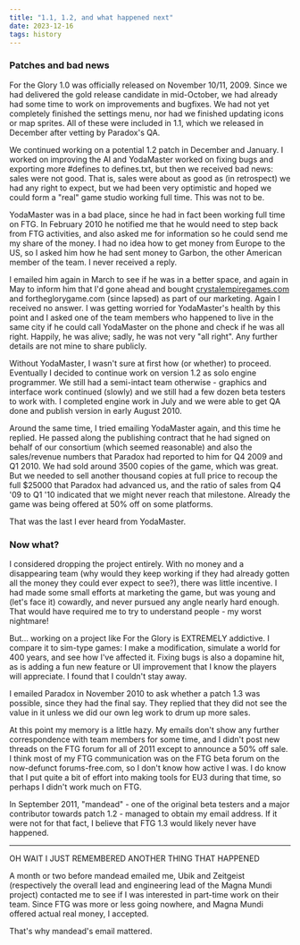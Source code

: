 ```yaml
---
title: "1.1, 1.2, and what happened next"
date: 2023-12-16
tags: history
---
```


### Patches and bad news
For the Glory 1.0 was officially released on November 10/11, 2009. Since we had delivered the gold release candidate in mid-October, we had already had some time to work on improvements and bugfixes. We had not yet completely finished the settings menu, nor had we finished updating icons or map sprites. All of these were included in 1.1, which we released in December after vetting by Paradox's QA.

We continued working on a potential 1.2 patch in December and January. I worked on improving the AI and YodaMaster worked on fixing bugs and exporting more \#defines to defines.txt, but then we received bad news: sales were not good. That is, sales were about as good as (in retrospect) we had any right to expect, but we had been very optimistic and hoped we could form a "real" game studio working full time. This was not to be. 

YodaMaster was in a bad place, since he had in fact been working full time on FTG. In February 2010 he notified me that he would need to step back from FTG activities, and also asked me for information so he could send me my share of the money. I had no idea how to get money from Europe to the US, so I asked him how he had sent money to Garbon, the other American member of the team. I never received a reply.

I emailed him again in March to see if he was in a better space, and again in May to inform him that I'd gone ahead and bought [crystalempiregames.com](http://crystalempiregames.com) and fortheglorygame.com (since lapsed) as part of our marketing. Again I received no answer. I was getting worried for YodaMaster's health by this point and I asked one of the team members who happened to live in the same city if he could call YodaMaster on the phone and check if he was all right. Happily, he was alive; sadly, he was not very "all right". Any further details are not mine to share publicly.

Without YodaMaster, I wasn't sure at first how (or whether) to proceed. Eventually I decided to continue work on version 1.2 as solo engine programmer. We still had a semi-intact team otherwise - graphics and interface work continued (slowly) and we still had a few dozen beta testers to work with. I completed engine work in July and we were able to get QA done and publish version in early August 2010.

Around the same time, I tried emailing YodaMaster again, and this time he replied. He passed along the publishing contract that he had signed on behalf of our consortium (which seemed reasonable) and also the sales/revenue numbers that Paradox had reported to him for Q4 2009 and Q1 2010. We had sold around 3500 copies of the game, which was great. But we needed to sell another thousand copies at full price to recoup the full $25000 that Paradox had advanced us, and the ratio of sales from Q4 '09 to Q1 '10 indicated that we might never reach that milestone. Already the game was being offered at 50% off on some platforms. 

That was the last I ever heard from YodaMaster.

### Now what?
I considered dropping the project entirely. With no money and a disappearing team (why would they keep working if they had already gotten all the money they could ever expect to see?), there was little incentive. I had made some small efforts at marketing the game, but was young and (let's face it) cowardly, and never pursued any angle nearly hard enough. That would have required me to try to understand people - my worst nightmare!

But... working on a project like For the Glory is EXTREMELY addictive. I compare it to sim-type games: I make a modification, simulate a world for 400 years, and see how I've affected it. Fixing bugs is also a dopamine hit, as is adding a fun new feature or UI improvement that I know the players will appreciate. I found that I couldn't stay away.

I emailed Paradox in November 2010 to ask whether a patch 1.3 was possible, since they had the final say. They replied that they did not see the value in it unless we did our own leg work to drum up more sales.

At this point my memory is a little hazy. My emails don't show any further correspondence with team members for some time, and I didn't post new threads on the FTG forum for all of 2011 except to announce a 50% off sale. I think most of my FTG communication was on the FTG beta forum on the now-defunct forums-free.com, so I don't know how active I was. I do know that I put quite a bit of effort into making tools for EU3 during that time, so perhaps I didn't work much on FTG.

In September 2011, "mandead" - one of the original beta testers and a major contributor towards patch 1.2 - managed to obtain my email address. If it were not for that fact, I believe that FTG 1.3 would likely never have happened.

---

OH WAIT I JUST REMEMBERED ANOTHER THING THAT HAPPENED

A month or two before mandead emailed me, Ubik and Zeitgeist (respectively the overall lead and engineering lead of the Magna Mundi project) contacted me to see if I was interested in part-time work on their team. Since FTG was more or less going nowhere, and Magna Mundi offered actual real money, I accepted.

That's why mandead's email mattered.
